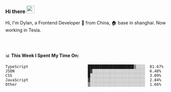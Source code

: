 ### Hi there <img src="https://media.giphy.com/media/hvRJCLFzcasrR4ia7z/giphy.gif" width="25px">

<!-- ![visitors](https://visitor-badge.glitch.me/badge?page_id=dislfyer.dislfyer) -->

Hi, I'm Dylan, a Frontend Developer 🚀 from China, 🏠 base in shanghai. Now working in Tesla.

<br/>
<br/>

📊 **This Week I Spent My Time On:**


<!--START_SECTION:waka-->

```text
TypeScript                          ████████████████████▒░░░░  81.67%
JSON                                █▓░░░░░░░░░░░░░░░░░░░░░░░  6.48%
CSS                                 █░░░░░░░░░░░░░░░░░░░░░░░░  3.09%
JavaScript                          ▓░░░░░░░░░░░░░░░░░░░░░░░░  2.84%
Other                               ▒░░░░░░░░░░░░░░░░░░░░░░░░  1.66%
```

<!--END_SECTION:waka-->

<!--
**About Me:**
 -->

